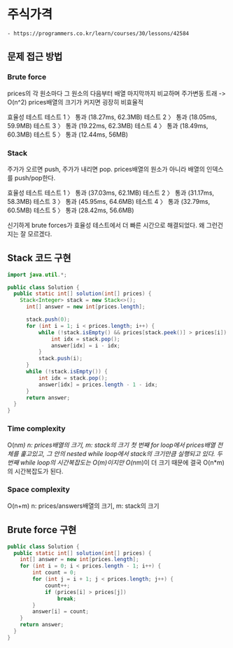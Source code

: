 # 주식가격
    - https://programmers.co.kr/learn/courses/30/lessons/42584

## 문제 접근 방법
### Brute force
prices의 각 원소마다 그 원소의 다음부터 배열 마지막까지 비교하며 주가변동 트래 -> O(n^2) prices배열의 크기가 커지면 굉장히 비효율적

효율성  테스트
테스트 1 〉	통과 (18.27ms, 62.3MB)
테스트 2 〉	통과 (18.05ms, 59.9MB)
테스트 3 〉	통과 (19.22ms, 62.3MB)
테스트 4 〉	통과 (18.49ms, 60.3MB)
테스트 5 〉	통과 (12.44ms, 56MB)

### Stack
주가가 오르면 push, 주가가 내리면 pop. prices배열의 원소가 아니라 배열의 인덱스를 push/pop한다.

효율성  테스트
테스트 1 〉	통과 (37.03ms, 62.1MB)
테스트 2 〉	통과 (31.17ms, 58.3MB)
테스트 3 〉	통과 (45.95ms, 64.6MB)
테스트 4 〉	통과 (32.79ms, 60.5MB)
테스트 5 〉	통과 (28.42ms, 56.6MB)

신기하게 brute forces가 효율성 테스트에서 더 빠른 시간으로 해결되었다. 왜 그런건지는 잘 모르겠다.

## Stack 코드 구현
```java
import java.util.*;

public class Solution {
  public static int[] solution(int[] prices) {
    Stack<Integer> stack = new Stack<>();
      int[] answer = new int[prices.length];

      stack.push(0);
      for (int i = 1; i < prices.length; i++) {
          while (!stack.isEmpty() && prices[stack.peek()] > prices[i]) {
              int idx = stack.pop();
              answer[idx] = i - idx;
          }
          stack.push(i);
      }
      while (!stack.isEmpty()) {
          int idx = stack.pop();
          answer[idx] = prices.length - 1 - idx;
      }
      return answer;
  }
}
```

### Time complexity
O(n*m) n: prices배열의 크기, m: stack의 크기
첫 번째 for loop에서 prices배열 전체를 훑고있고, 그 안의 nested while loop에서 stack의 크기만큼 실행되고 있다.
두 번째 while loop의 시간복잡도는 O(m)이지만 O(n*m)이 더 크기 때문에 결국 O(n*m)의 시간복잡도가 된다.

### Space complexity
O(n+m) n: prices/answers배열의 크기, m: stack의 크기

## Brute force 구현
```java
public class Solution {
  public static int[] solution(int[] prices) {
    int[] answer = new int[prices.length];
    for (int i = 0; i < prices.length - 1; i++) {
        int count = 0;
        for (int j = i + 1; j < prices.length; j++) {
            count++;
            if (prices[i] > prices[j])
                break;
        }
        answer[i] = count;
    }
    return answer;
  }
}
```

